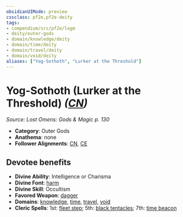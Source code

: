 ```yaml
---
obsidianUIMode: preview
cssclass: pf2e,pf2e-deity
tags:
- compendium/src/pf2e/logm
- deity/outer-gods
- domain/knowledge/deity
- domain/time/deity
- domain/travel/deity
- domain/void/deity
aliases: ["Yog-Sothoth", "Lurker at the Threshold"]
---
```

# Yog-Sothoth (Lurker at the Threshold) *([CN](../../../rules/traits/chaotic-neutral-b1.md))*  
*Source: Lost Omens: Gods & Magic p. 130*  

- **Category**: Outer Gods
- **Anathema**: none
- **Follower Alignments**: [CN](../../../rules/traits/chaotic-neutral-b1.md), [CE](../../../rules/traits/chaotic-evil-b1.md)

## Devotee benefits

- **Divine Ability**: Intelligence or Charisma
- **Divine Font**: [harm](../../spells/harm.md)
- **Divine Skill**: Occultism
- **Favored Weapon**: [dagger](../../equipment/items/dagger.md)
- **Domains**: [knowledge](../domains.md#Knowledge), [time](../domains.md#Time), [travel](../domains.md#Travel), [void](../domains.md#Void)
- **Cleric Spells**: 1st: [fleet step](../../spells/fleet-step.md); 5th: [black tentacles](../../spells/black-tentacles.md); 7th: [time beacon](../../spells/time-beacon-logm.md)